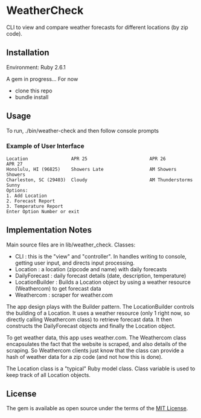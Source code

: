 # WeatherCheck

CLI to view and compare weather forecasts for different locations (by zip code).

## Installation
Environment: Ruby 2.6.1

A gem in progress...  For now
- clone this repo
- bundle install

## Usage

To run, ./bin/weather-check
and then follow console prompts

### Example of User Interface
```
Location                APR 25                       APR 26                       APR 27
Honolulu, HI (96825)    Showers Late                 AM Showers                   Showers
Charleston, SC (29403)  Cloudy                       AM Thunderstorms             Sunny
Options:
1. Add Location
2. Forecast Report
3. Temperature Report
Enter Option Number or exit
```
## Implementation Notes

Main source files are in lib/weather_check.
Classes:
* CLI : this is the "view" and "controller".  In handles writing to console, getting user input, and directs input processing.
* Location : a location (zipcode and name) with daily forecasts
* DailyForecast : daily forecast details (date, description, temperature)
* LocationBuilder : Builds a Location object by using a weather resource (Weathercom) to get forecast data
* Weathercom : scraper for weather.com

The app design plays with the Builder pattern.  The LocationBuilder controls the building of a Location.  It uses a weather resource (only 1 right now, so directly calling Weathercom class) to retrieve forecast data.  It then constructs the DailyForecast objects and finally the Location object.

To get weather data, this app uses weather.com. The Weathercom class encapsulates the fact that the website is scraped, and also details of the scraping.   So Weathercom clients just know that the class can provide a hash of weather data for a zip code (and not how this is done).

The Location class is a "typical" Ruby model class.   Class variable is used to keep track of all Location objects.

## License

The gem is available as open source under the terms of the [MIT License](https://opensource.org/licenses/MIT).
